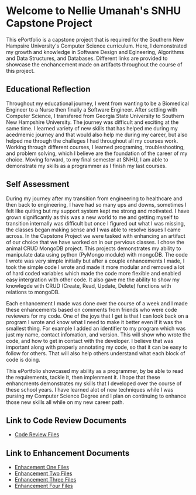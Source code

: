 # Welcome to Nellie Umanah's SNHU Capstone Project

This ePortfolio is a capstone project that  is required for the Southern New Hampsire University's Computer Science curriculum. Here, I demonstrated my  growth and knowledge in Software Design and Egineering, Algorithms and Data Structures, and Databases. Different links are provided to showcase the enchancement made on artifacts throughout the course of this project.

## **Educational Reflection**

Throughout my educational journey, I went from wanting to be a Biomedical Engineer to a Nurse then finally a Software Engineer. After settling with Computer Science, I transfered from Georgia State University to Southern New Hampshire University. The journey was difficult and exciting at the same time. I learned variety of new skills that has helped me during my acedmemic journey and that would also help me during my career, but also helped me through the challeges I had throughout all my courses work. Working through different courses, I learned programing, troubleshooting, and problem solving, which I believe are the foundation of the career of my choice. Moving forward, to my final semester at SNHU, I am able to demonstrate my skills as a programmer as I finish my last courses.

## **Self Assessment**

During my journey after my transition from engineering to healthcare and then back to engineering, I have had so many ups and downs, sometimes I felt like quiting but my support system kept me strong and motivated. I have grown significantly as this was a new world to me and getting myself to transition internally was difficult but once I figured out what I was missing, the classes began making sense and I was able to resolve issues I came across. In the Capstone Project we were tasked with enhancing an artifact of our choice that we have worked on in our pervious classes. I chose the animal CRUD MongoDB project. This projects demonstrates my ability to manipulate data using python (PyMongo module) with mongoDB. The code I wrote was very simple initially but after a couple enhancements I made, I took the simple code I wrote and made it more modular and removed a lot of hard coded variables which made the code more flexible and enabled easy intergration with other code. It also gave me the ability to show my knowlegde with CRUD (Create, Read, Update, Delete) functions with relations to mongoDB.

Each enhancement I made was done over the course of a week and I made these enhancements based on comments from friends who were code reviewers for my code. One of the joys that I get is that I can look back on a program I wrote and know what I need to make it better even if it was the smallest thing. For example I added an identifier to my program which was just my name, contact infomation, and version. This will show who wrote the code, and how to get in contact with the developer. I believe that was important along with properly annotating my code, so that it can be easy to follow for others. That will also help others understand what each block of code is doing.

This ePortfolio showcased my ability as a programmer, by be able to read the requirements, tackle it, then implenment it. I hope that these enhancments demonstrates my skills that I developed over the course of these school years. I have learned alot of new techniques while I was pursing my Computer Science Degree and I plan on continuing to enhance those new skills all while on my new career path.

## **Link to Code Review Documents**

- [Code Review Files](https://github.com/nellieumanah/ePortfolio/tree/gh-pages/CodeReview)

## **Link to Enhancement Documents**

- [Enhacement One Files](https://github.com/nellieumanah/ePortfolio/tree/gh-pages/Enhancement%20One)
- [Enhancement Two Files](https://github.com/nellieumanah/ePortfolio/tree/gh-pages/Enhancement%20Two)
- [Enhancement Three Files](https://github.com/nellieumanah/ePortfolio/tree/gh-pages/Enhancement%20Three)
- [Enhancement Four Files](https://github.com/nellieumanah/ePortfolio/tree/gh-pages/Enhancement%20Four)



